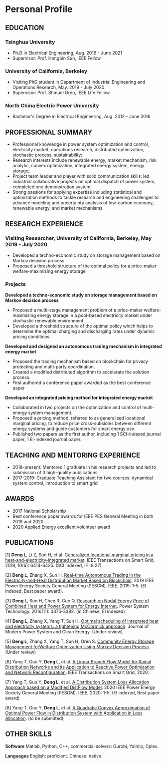 # Personal Profile
## EDUCATION
### Tsinghua University
- Ph.D in Electrical Engineering, Aug. 2016 - June 2021
- Supervisor: Prof. Hongbin Sun, IEEE Fellow
### University of California, Berkeley
- Visiting PhD student in Department of Industrial Engineering and Operations Research, May. 2019 - July 2020
- Supervisor: Prof. Shmuel Oren, IEEE Life Fellow
### North China Electric Power University
- Bachelor's Degree in Electrical Engineering, Aug. 2012 - June 2016

## PROFESSIONAL SUMMARY
- Professional knowledge in power system optimization and control, electricity market, operations research, distributed optimization, stochastic process, sustainability;
- Research interests include renewable energy, market mechanism, risk analytic, convex optimization, integrated energy system, energy storage;
- Project team leader and player with solid communication skills: led industrial collaborative projects on optimal dispatch of power system, completed one demonstration system;
- Strong passions for applying expertise including statistical and optimization methods to tackle research and engineering challenges to advance modeling and uncertainty analysis of low-carbon economy, renewable energy, and market mechanisms.

## RESEARCH EXPERIENCE
### Visiting Researcher, University of California, Berkeley, May 2019 - July 2020
- Developed a techno-economic study on storage management based on Markov decision process
- Proposed a threshold structure of the optimal policy for a price-maker welfare-maximizing energy storage

### Projects
**Developed a techno-economic study on storage management based on Markov decision process**
- Proposed a multi-stage management problem of a price-maker welfare-maximizing energy storage in a pool-based electricity
market under stochastic renewable environment.
- Developed a threshold structure of the optimal policy which helps to determine the optimal charging and discharging rates under
dynamic pricing conditions.

**Developed and designed an autonomous trading mechanism in integrated energy market**
- Proposed the trading mechanism based on blockchain for privacy protecting and multi-party coordination.
- Created a modified distributed algorithm to accelerate the solution process.
- First authored a conference paper awarded as the best conference paper

**Developed an integrated pricing method for integrated energy market**
- Collaborated in two projects on the optimization and control of multi-energy system management.
- Proposed a pricing method, referred to as generalized locational marginal pricing, to reduce price cross-subsidies between different energy systems and guide customers for smart energy use.
- Published two papers as the first author, including 1 SCI-indexed journal paper, 1 EI-indexed journal paper.

## TEACHING AND MENTORING EXPERIENCE
- 2018-present: Mentored 1 graduate in his research projects and led to submission of 3 high-quality publications
- 2017-2019: Graduate Teaching Assistant for two courses: dynamical system control, introduction to smart grid

## AWARDS
- 2017 National Scholarship
- Best conference paper awards for IEEE PES General Meeting in both 2019 and 2020
- 2020 Applied Energy excellent volunteer award

## PUBLICATIONS
[1] **Deng L**, Li Z, Sun H, et al. [Generalized locational marginal pricing in a heat-and-electricity-integrated market](https://ieeexplore.ieee.org/abstract/document/8666802/). IEEE Transactions on Smart Grid, 2019, 10(6): 6414-6425. (SCI indexed, IF=8.27)

[2] **Deng L**, Zhang X, Sun H. [Real-time Autonomous Trading in the Electricity-and-Heat Distribution Market Based on Blockchain](https://ieeexplore.ieee.org/abstract/document/8973842). 2019 IEEE Power Energy Society General Meeting (PESGM). IEEE, 2019: 1-5. (EI indexed, Best paper award).

[3] **Deng L**, Sun H, Chen R, Guo Q. [Research on Nodal Energy Price of Combined Heat and Power System for Energy Internet](http://en.cnki.com.cn/Article_en/CJFDTOTAL-DWJS201611015.htm). Power System Technology. 2016(11): 3375-3382. (in Chinese, EI indexed)

[4] **Deng L**, Zhang X, Yang T, Sun H. [Optimal scheduling of integrated heat and electricity systems: a tightening McCormick approach](https://arxiv.org/abs/2011.13652). Journal of Modern Power System and Clean Energy. (Under review).

[5] **Deng L**, Zhang X, Yang T, Sun H, Oren S. [Community Energy Storage Management forWelfare Optimization Using Markov Decision Process](https://arxiv.org/abs/2011.13657). (Under review)

[6] Yang T, Guo Y, **Deng L**, et al. [A Linear Branch Flow Model for Radial Distribution Networks and its Application to Reactive Power Optimization and Network Reconfiguration](https://ieeexplore.ieee.org/abstract/document/9268988/). IEEE Transactions on Smart Grid, 2020.

[7] Yang T, Guo Y, **Deng L**, et al. [A Distribution System Loss Allocation Approach based on a Modified DistFlow Model](https://ieeexplore.ieee.org/abstract/document/9281770). 2020 IEEE Power Energy Society General Meeting (PESGM). IEEE, 2020: 1-5. (EI indexed, Best paper award)

[8] Yang T, Guo Y, **Deng L**, et al. [A Quadratic Convex Approximation of Optimal Power Flow in Distribution System with Application in Loss Allocation](https://arxiv.org/pdf/2007.04289). (to be submitted)

## OTHER SKILLS
**Software**   Matlab, Python, C++, commercial solvers: Gurobi, Yalmip, Cplex.

**Languages**  English: proficient. Chinese: native.
